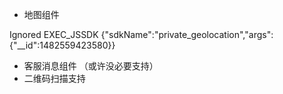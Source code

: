 * 地图组件

Ignored EXEC_JSSDK {"sdkName":"private_geolocation","args":{"__id":1482559423580}}

* 客服消息组件 （或许没必要支持）
* 二维码扫描支持

